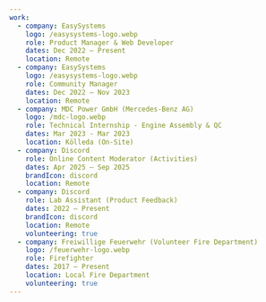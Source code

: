 ```yaml
---
work:
  - company: EasySystems
    logo: /easysystems-logo.webp
    role: Product Manager & Web Developer
    dates: Dec 2022 – Present
    location: Remote
  - company: EasySystems
    logo: /easysystems-logo.webp
    role: Community Manager
    dates: Dec 2022 – Nov 2023
    location: Remote
  - company: MDC Power GmbH (Mercedes-Benz AG)
    logo: /mdc-logo.webp
    role: Technical Internship - Engine Assembly & QC
    dates: Mar 2023 - Mar 2023
    location: Kölleda (On-Site)
  - company: Discord
    role: Online Content Moderator (Activities)
    dates: Apr 2025 – Sep 2025
    brandIcon: discord
    location: Remote
  - company: Discord
    role: Lab Assistant (Product Feedback)
    dates: 2022 – Present
    brandIcon: discord
    location: Remote
    volunteering: true
  - company: Freiwillige Feuerwehr (Volunteer Fire Department)
    logo: /feuerwehr-logo.webp
    role: Firefighter
    dates: 2017 – Present
    location: Local Fire Department
    volunteering: true
---
```

